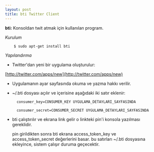 ```yaml
---
layout: post
title: bti Twitter Client
---
```


**bti:** Konsoldan twit atmak için kullanılan program.

*Kurulum*

        $ sudo apt-get install bti

*Yapılandırma*

- Twitter'dan yeni bir uygulama oluşturulur:

[http://twitter.com/apps/new](http://twitter.com/apps/new)

- Uygulamanın ayar sayfasında okuma ve yazma hakkı verilir.

- ~/.bti dosyası açılır ve içerisine aşağıdaki iki satır eklenir:

        consumer_key=CONSUMER_KEY UYGULAMA_DETAYLARI_SAYFASINDA

        consumer_secret=CONSUMER_SECRET UYGULAMA_DETAYLARI_SAYFASINDA

- bti çalıştırılır ve ekrana link gelir o linkteki pin'i konsola yazılması
  gereklidir.

  pin girildikten sonra bti ekrana access_token_key ve access_token_secret
  değerlerini basar. bu satırları ~/.bti dosyasına ekleyince, sistem çalışır
  duruma geçecektir.
